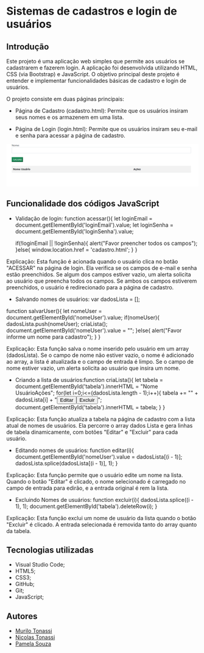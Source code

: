 # Sistemas de cadastros e login de usuários

## Introdução
Este projeto é uma aplicação web simples que permite aos usuários se cadastrarem e fazerem login. A aplicação foi desenvolvida utilizando HTML, CSS (via Bootstrap) e JavaScript. O objetivo principal deste projeto é entender e implementar funcionalidades básicas de cadastro e login de usuários.

O projeto consiste em duas páginas principais:

- Página de Cadastro (cadastro.html): Permite que os usuários insiram seus nomes e os armazenem em uma lista.

- Página de Login (login.html): Permite que os usuários insiram seu e-mail e senha para acessar a página de cadastro.

<img src= "cadastro.png">

## Funcionalidade dos códigos JavaScript
- Validação de login:
function acessar(){
    let loginEmail = document.getElementById('loginEmail').value;
    let loginSenha = document.getElementById('loginSenha').value;
 
    if(!loginEmail || !loginSenha){
        alert("Favor preencher todos os campos");
    }else{
        window.location.href = 'cadastro.html';
    }
}

Explicação: Esta função é acionada quando o usuário clica no botão "ACESSAR" na página de login. Ela verifica se os campos de e-mail e senha estão preenchidos. Se algum dos campos estiver vazio, um alerta solicita ao usuário que preencha todos os campos. Se ambos os campos estiverem preenchidos, o usuário é redirecionado para a página de cadastro.


- Salvando nomes de usuários:
var dadosLista = [];

function salvarUser(){
    let nomeUser = document.getElementById('nomeUser').value;
    if(nomeUser){
        dadosLista.push(nomeUser);
        criaLista();
        document.getElementById('nomeUser').value = "";
    }else{
        alert("Favor informe um nome para cadastro");
    }
}

Explicação: Esta função salva o nome inserido pelo usuário em um array (dadosLista). Se o campo de nome não estiver vazio, o nome é adicionado ao array, a lista é atualizada e o campo de entrada é limpo. Se o campo de nome estiver vazio, um alerta solicita ao usuário que insira um nome.


- Criando a lista de usuários:function criaLista(){
    let tabela = document.getElementById('tabela').innerHTML = "<tr><th>Nome Usuário</th><th>Ações</th></tr>";
    for(let i=0;i<=(dadosLista.length - 1);i++){
        tabela += "<tr><td>" + dadosLista[i] + "</td><td><button type='button' onclick='editar(parentNode.parentNode.rowIndex)'>Editar</button><button type='button' onclick='excluir(parentNode.parentNode.rowIndex)'>Excluir</button></td></tr>";
        document.getElementById('tabela').innerHTML = tabela;
    }
}

Explicação: Esta função atualiza a tabela na página de cadastro com a lista atual de nomes de usuários. Ela percorre o array dados Lista e gera linhas de tabela dinamicamente, com botões "Editar" e "Excluir" para cada usuário.

- Editando nomes de usuários:
function editar(i){
    document.getElementById('nomeUser').value = dadosLista[(i - 1)];
    dadosLista.splice(dadosLista[(i - 1)], 1);
}

Explicação: Esta função permite que o usuário edite um nome na lista. Quando o botão "Editar" é clicado, o nome selecionado é carregado no campo de entrada para edirão, e a entrada original é rem la lista.


- Excluindo Nomes de usuários:
function excluir(i){
    dadosLista.splice((i - 1), 1);
    document.getElementById('tabela').deleteRow(i);
}

Explicação: Esta função exclui um nome de usuário da lista quando o botão "Excluir" é clicado. A entrada selecionada é removida tanto do array quanto da tabela.


## Tecnologias utilizadas
- Visual Studio Code;
- HTML5;
- CSS3;
- GitHub;
- Git;
- JavaScript;


## Autores
- [Murilo Tonassi](https://github.com/murilo-tonassi)
- [Nicolas Tonassi](https://github.com/nicolas-tonassi)
- [Pamela Souza](https://github.com/PamelaSouzaSilva)
